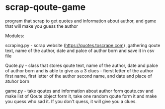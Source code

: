 # scrap-qoute-game
program that scrap to get quotes and information about author, and game that will make you guess the author

Modules:

  scraping.py - scrap website (https://quotes.toscrape.com) ,gathering qoute text, name of the author, date and palce of author born and save it in csv file
  
  Quote.py - class that stores qoute text, name of the author, date and palce of author born and is able to give as a 3 clues - fierst letter of the author first name, first letter of the author second name, and date and place of atuhor born
  
  game.py - take qoutes and information about author form qoute.csv and make list of Qoute object form it, take one random qoute form it and make you quess who sad it. If you don't quess, it will give you a clues.
  
